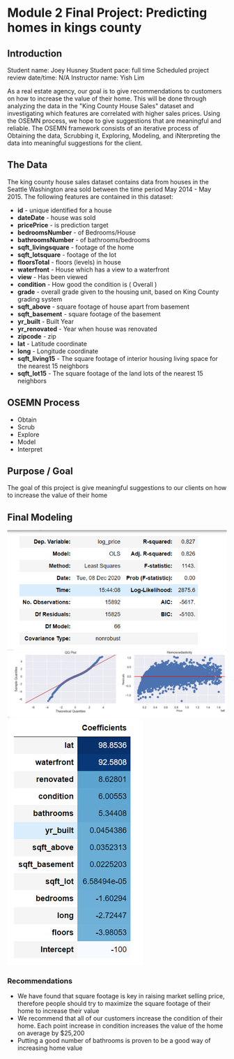 # Module 2 Final Project: Predicting homes in kings county

## Introduction

Student name: Joey Husney
Student pace: full time
Scheduled project review date/time: N/A
Instructor name: Yish Lim


As a real estate agency, our goal is to give recommendations to customers on how to increase the value of their home. This will be done through analyzing the data in the "King County House Sales" dataset and investigating which features are correlated with higher sales prices. Using the OSEMN process, we hope to give suggestions that are meaningful and reliable. The OSEMN framework consists of an iterative process of Obtaining the data, Scrubbing it, Exploring, Modeling, and iNterpreting the data into meaningful suggestions for the client.


## The Data
The king county house sales dataset contains data from houses in the Seattle Washington area sold between the time period May 2014 - May 2015. The following features are contained in this dataset:
* **id** - unique identified for a house
* **dateDate** - house was sold
* **pricePrice** -  is prediction target
* **bedroomsNumber** -  of Bedrooms/House
* **bathroomsNumber** -  of bathrooms/bedrooms
* **sqft_livingsquare** -  footage of the home
* **sqft_lotsquare** -  footage of the lot
* **floorsTotal** -  floors (levels) in house
* **waterfront** - House which has a view to a waterfront
* **view** - Has been viewed
* **condition** - How good the condition is ( Overall )
* **grade** - overall grade given to the housing unit, based on King County grading system
* **sqft_above** - square footage of house apart from basement
* **sqft_basement** - square footage of the basement
* **yr_built** - Built Year
* **yr_renovated** - Year when house was renovated
* **zipcode** - zip
* **lat** - Latitude coordinate
* **long** - Longitude coordinate
* **sqft_living15** - The square footage of interior housing living space for the nearest 15 neighbors
* **sqft_lot15** - The square footage of the land lots of the nearest 15 neighbors

## OSEMN Process
- Obtain
- Scrub
- Explore
- Model
- Interpret

## Purpose / Goal
The goal of this project is give meaningful suggestions to our clients on how to increase the value of their home

## Final Modeling
![Screenshot](model.png)
![Screenshot](plots.png)
![Screenshot](coefs.png)
### Recommendations 
- We have found that square footage is key in raising market selling price, therefore people should try to maximize the square footage of their home to increase their value
- We recommend that all of our customers increase the condition of their home. Each point increase in condition increases the value of the home on average by $25,200
- Putting a good number of bathrooms is proven to be a good way of increasing home value
